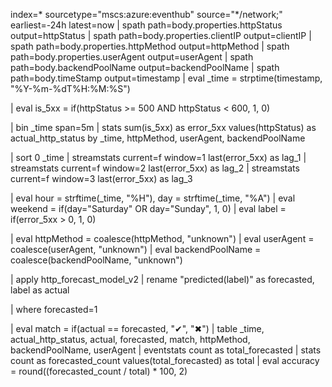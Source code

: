 index=* sourcetype="mscs:azure:eventhub" source="*/network;" earliest=-24h latest=now
| spath path=body.properties.httpStatus output=httpStatus
| spath path=body.properties.clientIP output=clientIP
| spath path=body.properties.httpMethod output=httpMethod
| spath path=body.properties.userAgent output=userAgent
| spath path=body.backendPoolName output=backendPoolName
| spath path=body.timeStamp output=timestamp
| eval _time = strptime(timestamp, "%Y-%m-%dT%H:%M:%S")

| eval is_5xx = if(httpStatus >= 500 AND httpStatus < 600, 1, 0)

| bin _time span=5m
| stats sum(is_5xx) as error_5xx values(httpStatus) as actual_http_status by _time, httpMethod, userAgent, backendPoolName

| sort 0 _time
| streamstats current=f window=1 last(error_5xx) as lag_1
| streamstats current=f window=2 last(error_5xx) as lag_2
| streamstats current=f window=3 last(error_5xx) as lag_3

| eval hour = strftime(_time, "%H"), day = strftime(_time, "%A")
| eval weekend = if(day="Saturday" OR day="Sunday", 1, 0)
| eval label = if(error_5xx > 0, 1, 0)

| eval httpMethod = coalesce(httpMethod, "unknown")
| eval userAgent = coalesce(userAgent, "unknown")
| eval backendPoolName = coalesce(backendPoolName, "unknown")

| apply http_forecast_model_v2
| rename "predicted(label)" as forecasted, label as actual

| where forecasted=1

| eval match = if(actual == forecasted, "✔", "✖")
| table _time, actual_http_status, actual, forecasted, match, httpMethod, backendPoolName, userAgent
| eventstats count as total_forecasted
| stats count as forecasted_count values(total_forecasted) as total
| eval accuracy = round((forecasted_count / total) * 100, 2)
